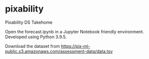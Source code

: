 # pixability
Pixability DS Takehome

Open the forecast.ipynb in a Jupyter Notebook friendly environment. Developed using Python 3.9.5. 

Download the dataset from https://pix-ml-public.s3.amazonaws.com/assessment-data/data.tsv


